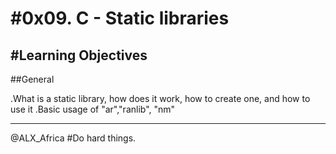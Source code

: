 #0x09. C - Static libraries
===
#Learning Objectives
---
##General

.What is a static library, how does it work, how to create one, and how to use it
.Basic usage of "ar","ranlib", "nm"

___
@ALX_Africa #Do hard things.
